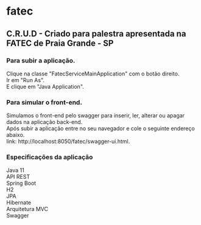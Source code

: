 # fatec

## C.R.U.D -  Criado para palestra apresentada na FATEC de Praia Grande - SP

### Para subir a aplicação.
Clique na classe "FatecServiceMainApplication" com o botão direito. <br>
Ir em "Run As". <br>
E clique em "Java Application". <br>

### Para simular o front-end.
Simulamos o front-end pelo swagger para inserir, ler, alterar ou apagar dados na aplicação back-end.<br>
Após subir a aplicação entre no seu navegador e cole o seguinte endereço abaixo.<br>
link: http://localhost:8050/fatec/swagger-ui.html.<br>

### Especificações da aplicação
Java 11<br>
API REST<br>
Spring Boot<br>
H2<br>
JPA<br>
Hibernate<br>
Arquitetura MVC<br>
Swagger<br>




